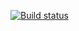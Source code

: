 [![Build status](https://ci.appveyor.com/api/projects/status/wtdprwy1qsamwabi?svg=true)](https://ci.appveyor.com/project/lollygolly/javaunit-hw4-2)
